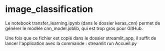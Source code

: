 # image_classification

Le notebook transfer_learning.ipynb (dans le dossier keras_cnn) permet de générer le modèle cnn_model.joblib, qui est trop gros  pour GitHub.

Une fois que ce fichier est copié dans le dossier streamlit_app, il suffit de lancer l'application avec la commande :
streamlit run Accueil.py
